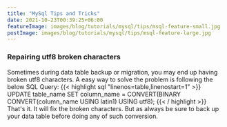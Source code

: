 ```yaml
---
title: "MySql Tips and Tricks"
date: 2021-10-23T00:39:25+06:00
featureImage: images/blog/tutorials/mysql/tips/msql-feature-small.jpg
postImage: images/blog/tutorials/mysql/tips/msql-feature-large.jpg
---
```


### Repairing utf8 broken characters 
Sometimes during data table backup or migration, you may end up having broken utf8 characters. A easy way to solve the problem is following the below SQL Query:
{{< highlight sql "linenos=table,linenostart=1" >}}
UPDATE table_name SET column_name = 
    CONVERT(BINARY CONVERT(column_name USING latin1) USING utf8);
{{< / highlight >}}
That's it. It will fix the broken characters. But as always be sure to back up your data table before doing any of such conversion.